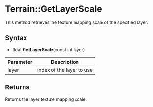 # Terrain::GetLayerScale

This method retrieves the texture mapping scale of the specified layer.

## Syntax

- float **GetLayerScale**(const int layer)

| Parameter | Description |
|---|---|
| layer | index of the layer to use |

## Returns

Returns the layer texture mapping scale.
